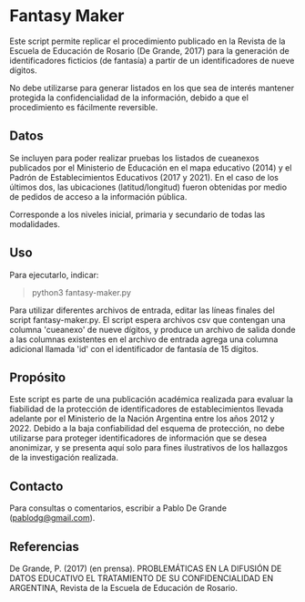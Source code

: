 # Fantasy Maker

Este script permite replicar el procedimiento publicado en la Revista de la Escuela de Educación de Rosario (De Grande, 2017) para la generación de identificadores ficticios (de fantasía) a partir de un identificadores de nueve dígitos.

No debe utilizarse para generar listados en los que sea de interés mantener protegida la confidencialidad de la información, debido a que el procedimiento es fácilmente reversible.

## Datos

Se incluyen para poder realizar pruebas los listados de cueanexos publicados por el Ministerio de Educación en el mapa educativo (2014) y el Padrón de Establecimientos Educativos (2017 y 2021). En el caso de los últimos dos, las ubicaciones (latitud/longitud) fueron obtenidas por medio de pedidos de acceso a la información pública. 

Corresponde a los niveles inicial, primaria y secundario de todas las modalidades.

## Uso 

Para ejecutarlo, indicar:

> python3 fantasy-maker.py

Para utilizar diferentes archivos de entrada, editar las líneas finales del script fantasy-maker.py. El script espera archivos csv que contengan una columna 'cueanexo' de nueve dígitos, y produce un archivo de salida donde a las columnas existentes en el archivo de entrada agrega una columna adicional llamada 'id' con el identificador de fantasía de 15 dígitos.

## Propósito

Este script es parte de una publicación académica realizada para evaluar la fiabilidad de la protección de identificadores de establecimientos llevada adelante por el Ministerio de la Nación Argentina entre los años 2012 y 2022. Debido a la baja confiabilidad del esquema de protección, no debe utilizarse para proteger identificadores de información que se desea anonimizar, y se presenta aquí solo para fines ilustrativos de los hallazgos de la investigación realizada.

## Contacto

Para consultas o comentarios, escribir a Pablo De Grande (pablodg@gmail.com).

## Referencias

De Grande, P. (2017) (en prensa). PROBLEMÁTICAS EN LA DIFUSIÓN DE DATOS EDUCATIVO EL TRATAMIENTO DE SU CONFIDENCIALIDAD EN ARGENTINA, Revista de la Escuela de Educación de Rosario.
